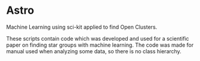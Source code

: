 # Astro
Machine Learning using sci-kit applied to find Open Clusters.

These scripts contain code which was developed and used for a scientific paper on finding star groups with machine learning. 
The code was made for manual used when analyzing some data, so there is no class hierarchy.
